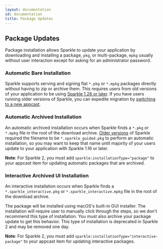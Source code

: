 ```yaml
---
layout: documentation
id: documentation
title: Package Updates
---
```

## Package Updates

Package installation allows Sparkle to update your application by downloading and installing a package, `pkg`, or multi-package, `mpkg` usually without user interaction except for asking for an administrator password.

### Automatic Bare Installation

Sparkle supports serving and signing flat `*.pkg` or `*.mpkg` packages directly without having to zip or archive them. This requires users from old versions of your application to be using [Sparkle 1.26 or later](/documentation/upgrading/). If you have users running older versions of Sparkle, you can expedite migration by [switching to a new appcast](/documentation/publishing/#upgrading-to-newer-features).

### Automatic Archived Installation

An automatic archived installation occurs when Sparkle finds a `*.pkg` or `*.mpkg` file in the root of the download archive. [Older versions](/documentation/upgrading/) of Sparkle required the filename to be `*.sparkle_guided.pkg` to perform an automatic installation, so you may want to keep that name until majority of your users update to your application with Sparkle 1.16 or later.

**Note**: For Sparkle 2, you must add `sparkle:installationType="package"` to your appcast item for updating automatic packages that are archived.

### Interactive Archived UI Installation

An interactive installation occurs when Sparkle finds a `*.sparkle_interactive.pkg` or `*.sparkle_interactive.mpkg` file in the root of the download archive.

The package will be installed using macOS's built-in GUI installer. The installation will require user to manually click through the steps, so we don't recommend this type of installation. You must also archive your package update to get this behavior. This type of installation is deprecated in Sparkle 2 and may be removed one day.

**Note**: For Sparkle 2, you must add `sparkle:installationType="interactive-package"` to your appcast item for updating interactive packages.
